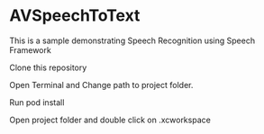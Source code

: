 # AVSpeechToText
This is a sample demonstrating Speech Recognition using Speech Framework

Clone this repository

Open Terminal and Change path to project folder.

Run pod install

Open project folder and double click on .xcworkspace
